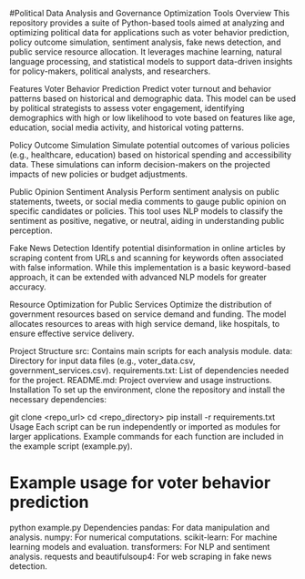 #Political Data Analysis and Governance Optimization Tools
Overview
This repository provides a suite of Python-based tools aimed at analyzing and optimizing political data for applications such as voter behavior prediction, policy outcome simulation, sentiment analysis, fake news detection, and public service resource allocation. It leverages machine learning, natural language processing, and statistical models to support data-driven insights for policy-makers, political analysts, and researchers.

Features
Voter Behavior Prediction
Predict voter turnout and behavior patterns based on historical and demographic data. This model can be used by political strategists to assess voter engagement, identifying demographics with high or low likelihood to vote based on features like age, education, social media activity, and historical voting patterns.

Policy Outcome Simulation
Simulate potential outcomes of various policies (e.g., healthcare, education) based on historical spending and accessibility data. These simulations can inform decision-makers on the projected impacts of new policies or budget adjustments.

Public Opinion Sentiment Analysis
Perform sentiment analysis on public statements, tweets, or social media comments to gauge public opinion on specific candidates or policies. This tool uses NLP models to classify the sentiment as positive, negative, or neutral, aiding in understanding public perception.

Fake News Detection
Identify potential disinformation in online articles by scraping content from URLs and scanning for keywords often associated with false information. While this implementation is a basic keyword-based approach, it can be extended with advanced NLP models for greater accuracy.

Resource Optimization for Public Services
Optimize the distribution of government resources based on service demand and funding. The model allocates resources to areas with high service demand, like hospitals, to ensure effective service delivery.

Project Structure
src: Contains main scripts for each analysis module.
data: Directory for input data files (e.g., voter_data.csv, government_services.csv).
requirements.txt: List of dependencies needed for the project.
README.md: Project overview and usage instructions.
Installation
To set up the environment, clone the repository and install the necessary dependencies:


git clone <repo_url>
cd <repo_directory>
pip install -r requirements.txt
Usage
Each script can be run independently or imported as modules for larger applications. Example commands for each function are included in the example script (example.py).

# Example usage for voter behavior prediction
python example.py
Dependencies
pandas: For data manipulation and analysis.
numpy: For numerical computations.
scikit-learn: For machine learning models and evaluation.
transformers: For NLP and sentiment analysis.
requests and beautifulsoup4: For web scraping in fake news detection.
